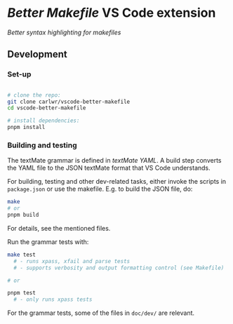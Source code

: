 # _Better Makefile_ VS Code extension

_Better syntax highlighting for makefiles_


## Development

### Set-up

```bash

# clone the repo:
git clone carlwr/vscode-better-makefile
cd vscode-better-makefile

# install dependencies:
pnpm install

```

### Building and testing

The textMate grammar is defined in _textMate YAML_. A build step converts the YAML file to the JSON textMate format that VS Code understands.

For building, testing and other dev-related tasks, either invoke the scripts in `package.json` or use the makefile. E.g. to build the JSON file, do:

```bash
make
# or
pnpm build
```

For details, see the mentioned files.

Run the grammar tests with:
```bash
make test
  # - runs xpass, xfail and parse tests
  # - supports verbosity and output formatting control (see Makefile)

# or

pnpm test
  # - only runs xpass tests
```
For the grammar tests, some of the files in `doc/dev/` are relevant.
